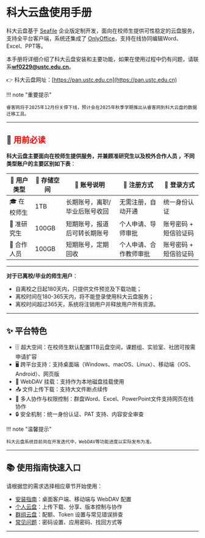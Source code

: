 # 科大云盘使用手册

科大云盘基于 [Seafile](https://www.seafile.com/features/) 企业版定制开发，面向在校师生提供可性稳定的云盘服务，支持全平台客户端，系统还集成了 [OnlyOffice](https://www.onlyoffice.com/zh/)，支持在线协同编辑Word、Excel、PPT等。

本手册将详细介绍了科大云盘安装和主要功能，如果在使用过程中仍有问题，请联系**wf0229@ustc.edu.cn**。

👉 科大云盘网址：[https://pan.ustc.edu.cn](https://pan.ustc.edu.cn)

!!! note "重要提示"

    睿客网将于2025年12月份关停下线，预计会在2025年秋季学期推出从睿客网到科大云盘的数据迁移工具。
---

## 📢 <span style="color:red">用前必读</span>

**科大云盘主要面向在校师生提供服务，并兼顾准研究生以及校外合作人员 ，不同类型账户的主要区别如下表**：

| 👥 用户类型   | 💾 存储空间 | 🧾 账号说明                 | 📝 注册方式     | 🔐 登录方式             |
|---------------|--------------|---------------------------|--------------------|----------------------|
| 🎓 在校师生   | 1TB          | 长期账号，离职/毕业后账号收回| 无需注册，自动开通   | 统一身份认证         |
| 🎒 准研究生   | 100GB        | 短期账号，报道后可转长期账号 | 个人申请、导师审批   | 账号密码 + 短信验证码 |
| 🤝 合作人员   | 100GB        | 短期账号，定期回收          | 个人申请、合作教师审批 | 账号密码 + 短信验证码 |
---

**对于已离校/毕业的师生用户**：
- 自离校之日起180天内，只提供文件预览及下载功能；
- 离校时间在180-365天内，将不能登录使用科大云盘服务；
- 离校时间超过365天，系统将注销用户并释放用户所有资源。
---

## ✨ 平台特色

- 🗄️ 超大空间：在校师生默认配置1TB云盘空间，课题组、实验室、社团可按需申请扩容
- 🖥️ 跨平台支持：支持桌面端（Windows、macOS、Linux）、移动端（iOS、Android）、网页版
- 🔗 WebDAV 挂载：支持作为本地磁盘挂载使用
- 📤 文件上传下载：支持大文件断点续传
- 👥 多人协作与权限控制：群盘Word、Excel、PowerPoint文件支持网页在线协作
- 🔒 安全机制：统一身份认证、PAT 支持、内容安全审查

!!! note "温馨提示"

    科大云盘系统目前尚在开发迭代中，WebDAV等功能进度以实际发布为准。
---

## 📚 使用指南快速入口

请根据您的需求选择相应章节开始使用：

- [安装指南](install/index.md)：桌面客户端、移动端与 WebDAV 配置
- [个人云盘](personal/index.md)：上传下载、分享、版本控制与协作
- [群组云盘](group/index.md)：配额、Token 设置与常见错误排查
- [常见问题](security/index.md)：密码设置、应用密码、找回方式等
---